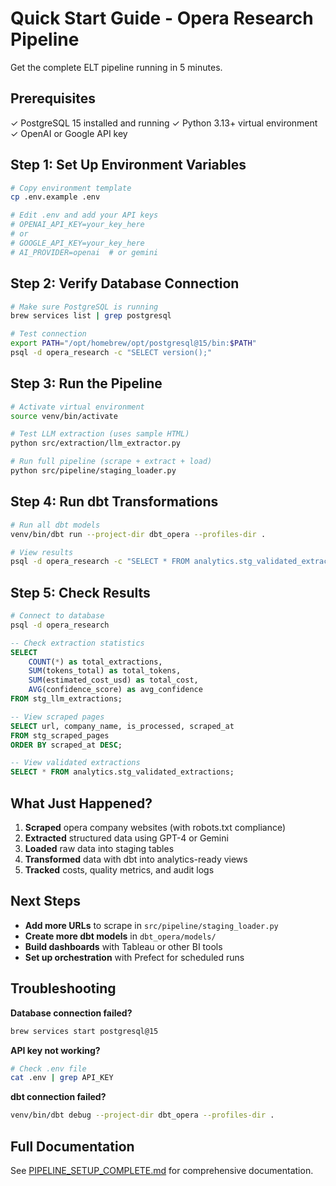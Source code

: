 # Quick Start Guide - Opera Research Pipeline

Get the complete ELT pipeline running in 5 minutes.

## Prerequisites

✓ PostgreSQL 15 installed and running
✓ Python 3.13+ virtual environment
✓ OpenAI or Google API key

## Step 1: Set Up Environment Variables

```bash
# Copy environment template
cp .env.example .env

# Edit .env and add your API keys
# OPENAI_API_KEY=your_key_here
# or
# GOOGLE_API_KEY=your_key_here
# AI_PROVIDER=openai  # or gemini
```

## Step 2: Verify Database Connection

```bash
# Make sure PostgreSQL is running
brew services list | grep postgresql

# Test connection
export PATH="/opt/homebrew/opt/postgresql@15/bin:$PATH"
psql -d opera_research -c "SELECT version();"
```

## Step 3: Run the Pipeline

```bash
# Activate virtual environment
source venv/bin/activate

# Test LLM extraction (uses sample HTML)
python src/extraction/llm_extractor.py

# Run full pipeline (scrape + extract + load)
python src/pipeline/staging_loader.py
```

## Step 4: Run dbt Transformations

```bash
# Run all dbt models
venv/bin/dbt run --project-dir dbt_opera --profiles-dir .

# View results
psql -d opera_research -c "SELECT * FROM analytics.stg_validated_extractions LIMIT 5;"
```

## Step 5: Check Results

```bash
# Connect to database
psql -d opera_research
```

```sql
-- Check extraction statistics
SELECT
    COUNT(*) as total_extractions,
    SUM(tokens_total) as total_tokens,
    SUM(estimated_cost_usd) as total_cost,
    AVG(confidence_score) as avg_confidence
FROM stg_llm_extractions;

-- View scraped pages
SELECT url, company_name, is_processed, scraped_at
FROM stg_scraped_pages
ORDER BY scraped_at DESC;

-- View validated extractions
SELECT * FROM analytics.stg_validated_extractions;
```

## What Just Happened?

1. **Scraped** opera company websites (with robots.txt compliance)
2. **Extracted** structured data using GPT-4 or Gemini
3. **Loaded** raw data into staging tables
4. **Transformed** data with dbt into analytics-ready views
5. **Tracked** costs, quality metrics, and audit logs

## Next Steps

- **Add more URLs** to scrape in `src/pipeline/staging_loader.py`
- **Create more dbt models** in `dbt_opera/models/`
- **Build dashboards** with Tableau or other BI tools
- **Set up orchestration** with Prefect for scheduled runs

## Troubleshooting

**Database connection failed?**
```bash
brew services start postgresql@15
```

**API key not working?**
```bash
# Check .env file
cat .env | grep API_KEY
```

**dbt connection failed?**
```bash
venv/bin/dbt debug --project-dir dbt_opera --profiles-dir .
```

## Full Documentation

See [PIPELINE_SETUP_COMPLETE.md](PIPELINE_SETUP_COMPLETE.md) for comprehensive documentation.
